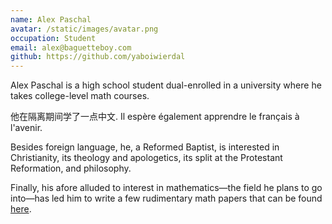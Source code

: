 ```yaml
---
name: Alex Paschal
avatar: /static/images/avatar.png
occupation: Student
email: alex@baguetteboy.com
github: https://github.com/yaboiwierdal
---
```


Alex Paschal is a high school student dual-enrolled in a university where he takes college-level math courses.

他在隔离期间学了一点中文. Il espère également apprendre le français à l'avenir.

Besides foreign language, he, a Reformed Baptist, is interested in Christianity, its theology and apologetics, its split at the Protestant Reformation, and philosophy.

Finally, his afore alluded to interest in mathematics—the field he plans to go into—has led him to write a few rudimentary math papers that can be found [here](https://index.baguetteboy.com/math).

